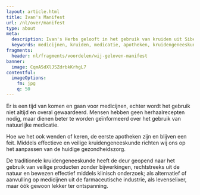 ```yaml
---
layout: article.html
title: Ivan's Manifest
url: /nl/over/manifest
type: about
meta:
  description: Ivan's Herbs gelooft in het gebruik van kruiden uit Siberië om lichaam en geest te versterken. Benieuwd naar ons manifest?
  keywords: medicijnen, kruiden, medicatie, apotheken, kruidengeneeskunde, gezondheidszorg, farmaceutische industrie
fragments:
  header: nl/fragments/voordelen/wij-geloven-manifest
banner:
  image: CqmASdXlJSZdrbkKrhgL7
contentful:
  imageOptions:
    fm: jpg
    q: 50
---
```

Er is een tijd van komen en gaan voor medicijnen, echter wordt het gebruik niet altijd en overal gewaardeerd. Mensen hebben geen herhaalrecepten nodig, maar dienen beter te worden geïnformeerd over het gebruik van natuurlijke medicatie.

Hoe we het ook wenden of keren, de eerste apotheken zijn en blijven een feit. Middels effectieve en veilige kruidengeneeskunde richten wij ons op het aanpassen van de huidige gezondheidszorg.

De traditionele kruidengeneeskunde heeft de deur geopend naar het gebruik van veilige producten zonder bijwerkingen, rechtstreeks uit de natuur en bewezen effectief middels klinisch onderzoek; als alternatief of aanvulling op medicijnen uit de farmaceutische industrie, als levenselixer, maar óók gewoon lekker ter ontspanning.
